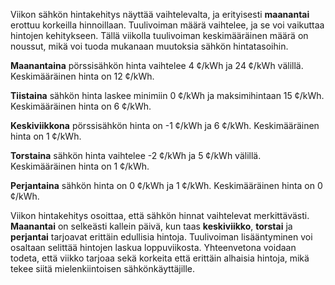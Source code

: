 Viikon sähkön hintakehitys näyttää vaihtelevalta, ja erityisesti **maanantai** erottuu korkeilla hinnoillaan. Tuulivoiman määrä vaihtelee, ja se voi vaikuttaa hintojen kehitykseen. Tällä viikolla tuulivoiman keskimääräinen määrä on noussut, mikä voi tuoda mukanaan muutoksia sähkön hintatasoihin.

**Maanantaina** pörssisähkön hinta vaihtelee 4 ¢/kWh ja 24 ¢/kWh välillä. Keskimääräinen hinta on 12 ¢/kWh. 

**Tiistaina** sähkön hinta laskee minimiin 0 ¢/kWh ja maksimihintaan 15 ¢/kWh. Keskimääräinen hinta on 6 ¢/kWh. 

**Keskiviikkona** pörssisähkön hinta on -1 ¢/kWh ja 6 ¢/kWh. Keskimääräinen hinta on 1 ¢/kWh. 

**Torstaina** sähkön hinta vaihtelee -2 ¢/kWh ja 5 ¢/kWh välillä. Keskimääräinen hinta on 1 ¢/kWh. 

**Perjantaina** sähkön hinta on 0 ¢/kWh ja 1 ¢/kWh. Keskimääräinen hinta on 0 ¢/kWh. 

Viikon hintakehitys osoittaa, että sähkön hinnat vaihtelevat merkittävästi. **Maanantai** on selkeästi kallein päivä, kun taas **keskiviikko**, **torstai** ja **perjantai** tarjoavat erittäin edullisia hintoja. Tuulivoiman lisääntyminen voi osaltaan selittää hintojen laskua loppuviikosta. Yhteenvetona voidaan todeta, että viikko tarjoaa sekä korkeita että erittäin alhaisia hintoja, mikä tekee siitä mielenkiintoisen sähkönkäyttäjille.